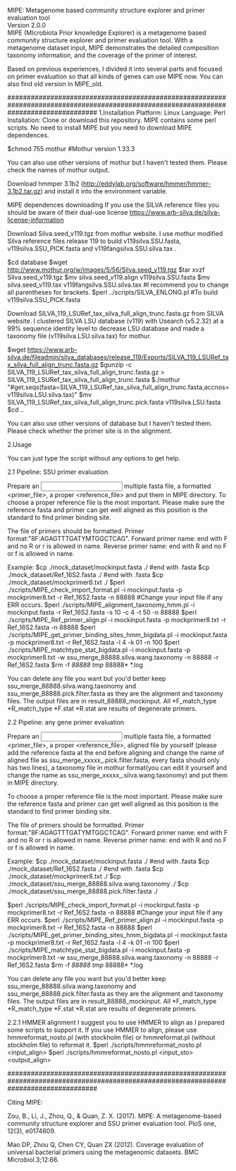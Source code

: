 MIPE: Metagenome based community structure explorer and primer evaluation tool  
Version 2.0.0  
MIPE (MIcrobiota Prior knowledge Explorer) is a metagenome based community structure explorer and primer evaluation tool. With a metagenome dataset input, MIPE demonstrates the detailed composition taxonomy information, and the coverage of the primer of interest.  

Based on previous experiences, I divided it into several parts and focused on primer evaluation so that all kinds of genes can use MIPE now. You can also find old version in MIPE_old.  

#######################################################################################################################################
1.Installation
Platform: Linux
Language: Perl
Installation: Clone or download this repository. MIPE contains some perl scripts. No need to install MIPE but you need to download MIPE dependences.

$chmod 755 mothur #Mothur version 1.33.3

You can also use other versions of mothur but I haven't tested them. Please check the names of mothur output. 

Download hmmper 3.1b2 (http://eddylab.org/software/hmmer/hmmer-3.1b2.tar.gz) and install it into the environment variable.

MIPE dependences downloading If you use the SILVA reference files you should be aware of their dual-use license https://www.arb-silva.de/silva-license-information

Download Silva.seed_v119.tgz from mothur website. I use mothur modified Silva reference files release 119 to build v119silva.SSU.fasta, v119silva.SSU_PICK.fasta and v119fangsilva.SSU.silva.tax .

$cd database
$wget http://www.mothur.org/w/images/5/56/Silva.seed_v119.tgz
$tar xvzf Silva.seed_v119.tgz
$mv silva.seed_v119.align v119silva.SSU.fasta
$mv silva.seed_v119.tax v119fangsilva.SSU.silva.tax #I recommend you to change all parentheses for brackets.
$perl ../scripts/SILVA_ENLONG.pl #To build v119silva.SSU_PICK.fasta

Download SILVA_119_LSURef_tax_silva_full_align_trunc.fasta.gz from SILVA website. I clustered SILVA LSU database (v119) with Usearch (v5.2.32) at a 99% sequence identity level to decrease LSU database and made a taxonomy file (v119silva.LSU.silva.tax) for mothur.

$wget https://www.arb-silva.de/fileadmin/silva_databases/release_119/Exports/SILVA_119_LSURef_tax_silva_full_align_trunc.fasta.gz
$gunzip -c SILVA_119_LSURef_tax_silva_full_align_trunc.fasta.gz > SILVA_119_LSURef_tax_silva_full_align_trunc.fasta
$./mothur "#get.seqs(fasta=SILVA_119_LSURef_tax_silva_full_align_trunc.fasta,accnos=v119silva.LSU.silva.tax)"
$mv SILVA_119_LSURef_tax_silva_full_align_trunc.pick.fasta v119silva.LSU.fasta 
$cd ..

You can also use other versions of database but I haven't tested them. Please check whether the primer site is in the alignment. 


2.Usage

You can just type the script without any options to get help.

2.1 Pipeline: SSU primer evaluation

Prepare an <input> multiple fasta file, a formatted <primer_file>, a proper <reference_file> and put them in MIPE directory.
To choose a proper reference file is the most important. Please make sure the reference fasta and primer can get well aligned as this position is the standard to find primer binding site. 

The file of primers should be formatted. Primer format:"8F:AGAGTTTGATYMTGGCTCAG". Forward primer name: end with F and no R or r is allowed in name. Reverse primer name: end with R and no F or f is allowed in name.

Example:
$cp ./mock_dataset/mockinput.fasta ./ #end with .fasta
$cp ./mock_dataset/Ref_16S2.fasta ./ #end with .fasta 
$cp ./mock_dataset/mockprimer8.txt ./
$perl ./scripts/MIPE_check_import_format.pl -i mockinput.fasta -p mockprimer8.txt -r Ref_16S2.fasta -n 88888 #Change your input file if any ERR occurs.
$perl ./scripts/MIPE_alignment_taxonomy_hmm.pl -i mockinput.fasta -r Ref_16S2.fasta -s 10 -c 4 -t 50 -n 88888
$perl ./scripts/MIPE_Ref_primer_align.pl -i mockinput.fasta -p mockprimer8.txt -r Ref_16S2.fasta -n 88888
$perl ./scripts/MIPE_get_primer_binding_sites_hmm_bigdata.pl -i mockinput.fasta -p mockprimer8.txt -r Ref_16S2.fasta -l 4 -k 01 -n 100
$perl ./scripts/MIPE_matchtype_stat_bigdata.pl -i mockinput.fasta -p mockprimer8.txt -w ssu_merge_88888.silva.wang.taxonomy -n 88888 -r Ref_16S2.fasta
$rm -f *88888* *tmp* 88888* *.log 

You can delete any file you want but you'd better keep ssu_merge_88888.silva.wang.taxonomy and ssu_merge_88888.pick.filter.fasta as they are the alignment and taxonomy files. The output files are in result_88888_mockinput. All *F_match_type *R_match_type *F.stat *R.stat are results of degenerate primers.

2.2 Pipeline: any gene primer evaluation

Prepare an <input> multiple fasta file, a formatted <primer_file>, a proper <reference_file>, aligned file by yourself (please add the reference fasta at the end before aligning and change the name of aligned file as ssu_merge_xxxxx_.pick.filter.fasta, every fasta should only has two lines), a taxonomy file in mothur format(you can edit it yourself and change the name as ssu_merge_xxxxx_.silva.wang.taxonomy) and put them in MIPE directory.

To choose a proper reference file is the most important. Please make sure the reference fasta and primer can get well aligned as this position is the standard to find primer binding site. 

The file of primers should be formatted. Primer format:"8F:AGAGTTTGATYMTGGCTCAG". Forward primer name: end with F and no R or r is allowed in name. Reverse primer name: end with R and no F or f is allowed in name.

Example:
$cp ./mock_dataset/mockinput.fasta ./ #end with .fasta
$cp ./mock_dataset/Ref_16S2.fasta ./ #end with .fasta 
$cp ./mock_dataset/mockprimer8.txt ./
$cp ./mock_dataset/ssu_merge_88888.silva.wang.taxonomy  ./
$cp ./mock_dataset/ssu_merge_88888.pick.filter.fasta ./

$perl ./scripts/MIPE_check_import_format.pl -i mockinput.fasta -p mockprimer8.txt -r Ref_16S2.fasta -n 88888 #Change your input file if any ERR occurs.
$perl ./scripts/MIPE_Ref_primer_align.pl -i mockinput.fasta -p mockprimer8.txt -r Ref_16S2.fasta -n 88888
$perl ./scripts/MIPE_get_primer_binding_sites_hmm_bigdata.pl -i mockinput.fasta -p mockprimer8.txt -r Ref_16S2.fasta -l 4 -k 01 -n 100
$perl ./scripts/MIPE_matchtype_stat_bigdata.pl -i mockinput.fasta -p mockprimer8.txt -w ssu_merge_88888.silva.wang.taxonomy -n 88888 -r Ref_16S2.fasta
$rm -f *88888* *tmp* 88888* *.log 

You can delete any file you want but you'd better keep ssu_merge_88888.silva.wang.taxonomy and ssu_merge_88888.pick.filter.fasta as they are the alignment and taxonomy files. The output files are in result_88888_mockinput. All *F_match_type *R_match_type *F.stat *R.stat are results of degenerate primers.

2.2.1 HMMER alignment
I suggest you to use HMMER to align as I prepared some scripts to support it. If you use HMMER to align, please use hmmreformat_nosto.pl (with stockholm file) or hmmreformat.pl (without stockholm file) to reformat it.
$perl ./scripts/hmmreformat_nosto.pl <input_align> <output>
$perl ./scripts/hmmreformat_nosto.pl <input_sto> <output_align> <output>


#######################################################################################################################################

Citing MIPE: 

Zou, B., Li, J., Zhou, Q., & Quan, Z. X. (2017). MIPE: A metagenome-based community structure explorer and SSU primer evaluation tool. PloS one, 12(3), e0174609.

Mao DP, Zhou Q, Chen CY, Quan ZX (2012). Coverage evaluation of universal bacterial primers using the metagenomic datasets. BMC Microbiol.3;12:66.

